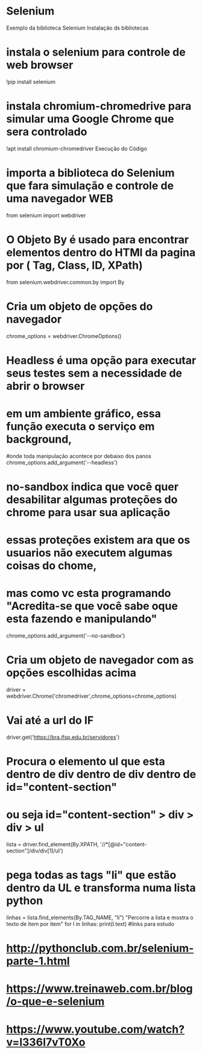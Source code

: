 # Selenium
Exemplo da biblioteca Selenium 
Instalação ds bibliotecas
# instala o selenium para controle de web browser
!pip install selenium
# instala chromium-chromedrive para simular uma Google Chrome que sera controlado
!apt install chromium-chromedriver
Execução do Código
# importa a biblioteca do Selenium que fara simulação e controle de uma navegador WEB
from selenium import webdriver
# O Objeto By é usado para encontrar elementos dentro do HTMl da pagina por ( Tag, Class, ID, XPath)
from selenium.webdriver.common.by import By
# Cria um objeto de opções do navegador
chrome_options = webdriver.ChromeOptions()
# Headless é uma opção para executar seus testes sem a necessidade de abrir o browser
# em um ambiente gráfico, essa função executa o serviço em background,
#onde toda manipulação acontece por debaixo dos panos
chrome_options.add_argument('--headless')
# no-sandbox indica que você quer desabilitar algumas proteções do chrome para usar sua aplicação
# essas proteções existem ara que os usuarios não executem algumas coisas do chome,
# mas como vc esta programando "Acredita-se que você sabe oque esta fazendo e manipulando"
chrome_options.add_argument('--no-sandbox')
# Cria um objeto de navegador com as opções escolhidas acima
driver = webdriver.Chrome('chromedriver',chrome_options=chrome_options)
# Vai até a url do IF
driver.get('https://bra.ifsp.edu.br/servidores')
# Procura o elemento ul que esta dentro de div dentro de div dentro de id="content-section"
# ou seja id="content-section" > div > div > ul
lista = driver.find_element(By.XPATH, '//*[@id="content-section"]/div/div[1]/ul')
# pega todas as tags "li" que estão dentro da UL e transforma numa lista python
linhas = lista.find_elements(By.TAG_NAME, "li")
"Percorre a lista e mostra o texto de item por item"
for l in linhas:
print(l.text)
#links para estudo
# http://pythonclub.com.br/selenium-parte-1.html
# https://www.treinaweb.com.br/blog/o-que-e-selenium
# https://www.youtube.com/watch?v=I336I7vT0Xo
